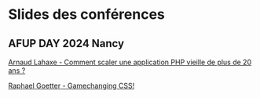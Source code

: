 # Slides des conférences 


## AFUP DAY 2024 Nancy 

 [Arnaud Lahaxe - Comment scaler une application PHP vieille de plus de 20 ans ?](https://fr.slideshare.net/slideshow/comment-scaler-une-application-php-vieille-de-plus-de-20-ans/269326579)

 [Raphael Goetter - Gamechanging CSS!](https://speakerdeck.com/goetter/ah-tu-peux-faire-ca-en-css-maintenant)

 
